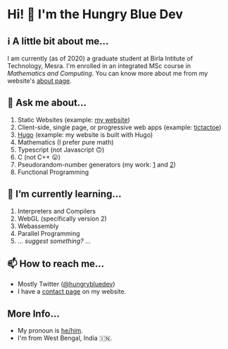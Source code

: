 # Hi! 👋 I'm the Hungry Blue Dev

## ℹ A little bit about me...

I am currently (as of 2020) a graduate student at Birla Intitute of Technology, Mesra. I'm enrolled in an integrated MSc course in _Mathematics and Computing_. You can know more about me from my website's [about page](https://hungrybluedev.in/about/).

## 💬 Ask me about...

1. Static Websites (example: [my website](http://hungrybluedev.in/))
2. Client-side, single page, or progressive web apps (example: [tictactoe](https://hungrybluedev.github.io/hbd-tictactoe/))
3. [Hugo](https://gohugo.io/) (example: my website is built with Hugo)
4. Mathematics (I prefer pure math)
5. Typescript (not Javascript 🙃)
6. C (not C++ 😛)
7. Pseudorandom-number generators (my work: [1](https://github.com/vlang/v/pull/5143) and [2](https://github.com/vlang/v/pull/5289))
8. Functional Programming


## 🌱 I’m currently learning...

1. Interpreters and Compilers
2. WebGL (specifically version 2)
3. Webassembly
4. Parallel Programming
5. ... _suggest something?_ ...

## 📫 How to reach me...

* Mostly Twitter ([@hungrybluedev](https://twitter.com/hungrybluedev/))
* I have a [contact page](https://hungrybluedev.in/contact/) on my website.


## More Info...

* My pronoun is [he/him](http://pronoun.is/he).
* I'm from West Bengal, India 🇮🇳.

<!--
**hungrybluedev/hungrybluedev** is a ✨ _special_ ✨ repository because its `README.md` (this file) appears on your GitHub profile.

Here are some ideas to get you started:

- 🔭 I’m currently working on ...
- 🌱 I’m currently learning ...
- 👯 I’m looking to collaborate on ...
- 🤔 I’m looking for help with ...
- 💬 Ask me about ...
- 📫 How to reach me: ...
- 😄 Pronouns: ...
- ⚡ Fun fact: ...
-->
